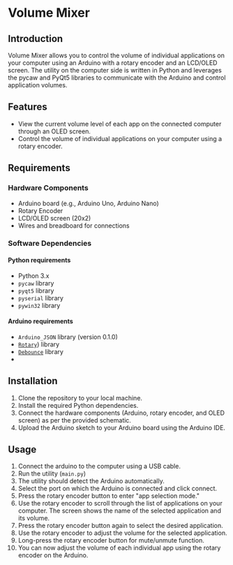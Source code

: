 # Volume Mixer

## Introduction

Volume Mixer allows you to control the volume of individual applications on your computer using an Arduino with a rotary encoder and an LCD/OLED screen. The utility on the computer side is written in Python and leverages the pycaw and PyQt5 libraries to communicate with the Arduino and control application volumes.

## Features

- View the current volume level of each app on the connected computer through an OLED screen.
- Control the volume of individual applications on your computer using a rotary encoder.

## Requirements

### Hardware Components

- Arduino board (e.g., Arduino Uno, Arduino Nano)
- Rotary Encoder
- LCD/OLED screen (20x2)
- Wires and breadboard for connections

### Software Dependencies

#### Python requirements

- Python 3.x
- `pycaw` library
- `pyqt5` library
- `pyserial` library
- `pywin32` library

#### Arduino requirements

- `Arduino_JSON` library (version 0.1.0)
- [`Rotary`](https://github.com/brianlow/Rotary)) library
- [`Debounce`](https://github.com/wkoch/Debounce) library
- 

## Installation

1. Clone the repository to your local machine.
2. Install the required Python dependencies.
3. Connect the hardware components (Arduino, rotary encoder, and OLED screen) as per the provided schematic.
4. Upload the Arduino sketch to your Arduino board using the Arduino IDE.

## Usage

1. Connect the arduino to the computer using a USB cable.
2. Run the utility (`main.py`)
3. The utility should detect the Arduino automatically.
4. Select the port on which the Arduino is connected and click connect.
5. Press the rotary encoder button to enter "app selection mode."
6. Use the rotary encoder to scroll through the list of applications on your computer. The screen shows the name of the selected application and its volume.
7. Press the rotary encoder button again to select the desired application.
8. Use the rotary encoder to adjust the volume for the selected application.
9. Long-press the rotary encoder button for mute/unmute function.
10. You can now adjust the volume of each individual app using the rotary encoder on the Arduino.

